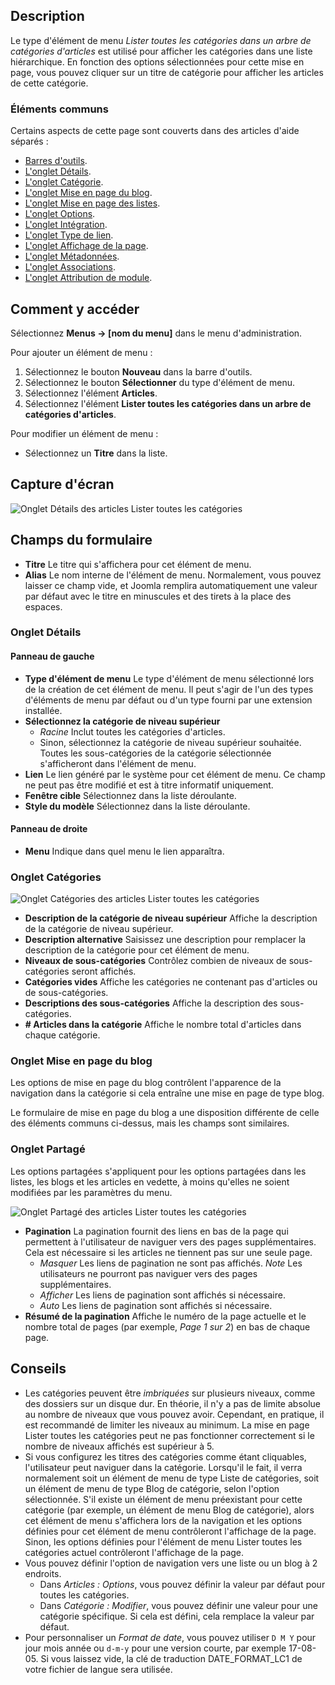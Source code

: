<!-- Filename: Help4.x:Menu_Item:_List_All_Categories / Display title: Menus : Liste des catégories d'une catégorie parente -->

## Description

Le type d'élément de menu *Lister toutes les catégories dans un arbre de catégories d'articles* est utilisé pour afficher les catégories dans une liste hiérarchique. En fonction des options sélectionnées pour cette mise en page, vous pouvez cliquer sur un titre de catégorie pour afficher les articles de cette catégorie.

### Éléments communs

Certains aspects de cette page sont couverts dans des articles d'aide séparés :

* [Barres d'outils](jdocmanual?article=help/common-elements/toolbars).
* [L'onglet Détails](jdocmanual?article=help/menu-items-common/menu-item-details).
* [L'onglet Catégorie](jdocmanual?article=help/menu-items-common/menu-item-category).
* [L'onglet Mise en page du blog](jdocmanual?article=help/menu-items-common/menu-item-blog-layout).
* [L'onglet Mise en page des listes](jdocmanual?article=help/menu-items-common/menu-item-list-layouts).
* [L'onglet Options](jdocmanual?article=help/menu-items-common/menu-item-article-options).
* [L'onglet Intégration](jdocmanual?article=help/menu-items-common/menu-item-integration).
* [L'onglet Type de lien](jdocmanual?article=help/menu-items-common/menu-item-link-type).
* [L'onglet Affichage de la page](jdocmanual?article=help/menu-items-common/menu-item-page-display).
* [L'onglet Métadonnées](jdocmanual?article=help/menu-items-common/menu-item-metadata).
* [L'onglet Associations](jdocmanual?article=help/common-elements/edit-associations).
* [L'onglet Attribution de module](jdocmanual?article=help/menu-items-common/menu-item-module-assignment).

## Comment y accéder

Sélectionnez **Menus → \[nom du menu\]** dans le menu d'administration.

Pour ajouter un élément de menu :

1.  Sélectionnez le bouton **Nouveau** dans la barre d'outils.
2.  Sélectionnez le bouton **Sélectionner** du type d'élément de menu.
3.  Sélectionnez l'élément **Articles**.
4.  Sélectionnez l'élément **Lister toutes les catégories dans un arbre de catégories d'articles**.

Pour modifier un élément de menu :

- Sélectionnez un **Titre** dans la liste.

## Capture d'écran

![Onglet Détails des articles Lister toutes les catégories](../../../fr/images/menu-items/articles-list-all-categories-details-tab.png)

## Champs du formulaire

- **Titre** Le titre qui s'affichera pour cet élément de menu.
- **Alias** Le nom interne de l'élément de menu. Normalement, vous pouvez laisser ce champ vide, et Joomla remplira automatiquement une valeur par défaut avec le titre en minuscules et des tirets à la place des espaces.

### Onglet Détails

#### Panneau de gauche

- **Type d'élément de menu** Le type d'élément de menu sélectionné lors de la création de cet élément de menu. Il peut s'agir de l'un des types d'éléments de menu par défaut ou d'un type fourni par une extension installée.
- **Sélectionnez la catégorie de niveau supérieur**
  - *Racine* Inclut toutes les catégories d'articles.
  - Sinon, sélectionnez la catégorie de niveau supérieur souhaitée. Toutes les sous-catégories de la catégorie sélectionnée s'afficheront dans l'élément de menu.
- **Lien** Le lien généré par le système pour cet élément de menu. Ce champ ne peut pas être modifié et est à titre informatif uniquement.
- **Fenêtre cible** Sélectionnez dans la liste déroulante.
- **Style du modèle** Sélectionnez dans la liste déroulante.

#### Panneau de droite

- **Menu** Indique dans quel menu le lien apparaîtra.

### Onglet Catégories

![Onglet Catégories des articles Lister toutes les catégories](../../../fr/images/menu-items/articles-list-all-categories-categories-tab.png)

- **Description de la catégorie de niveau supérieur** Affiche la description de la catégorie de niveau supérieur.
- **Description alternative** Saisissez une description pour remplacer la description de la catégorie pour cet élément de menu.
- **Niveaux de sous-catégories** Contrôlez combien de niveaux de sous-catégories seront affichés.
- **Catégories vides** Affiche les catégories ne contenant pas d'articles ou de sous-catégories.
- **Descriptions des sous-catégories** Affiche la description des sous-catégories.
- **\# Articles dans la catégorie** Affiche le nombre total d'articles dans chaque catégorie.

### Onglet Mise en page du blog

Les options de mise en page du blog contrôlent l'apparence de la navigation dans la catégorie si cela entraîne une mise en page de type blog.

Le formulaire de mise en page du blog a une disposition différente de celle des éléments communs ci-dessus, mais les champs sont similaires.

### Onglet Partagé

Les options partagées s'appliquent pour les options partagées dans les listes, les blogs et les articles en vedette, à moins qu'elles ne soient modifiées par les paramètres du menu.

![Onglet Partagé des articles Lister toutes les catégories](../../../fr/images/menu-items/articles-list-all-categories-shared-tab.png)

- **Pagination** La pagination fournit des liens en bas de la page qui permettent à l'utilisateur de naviguer vers des pages supplémentaires. Cela est nécessaire si les articles ne tiennent pas sur une seule page.
  - *Masquer* Les liens de pagination ne sont pas affichés. *Note* Les utilisateurs ne pourront pas naviguer vers des pages supplémentaires.
  - *Afficher* Les liens de pagination sont affichés si nécessaire.
  - *Auto* Les liens de pagination sont affichés si nécessaire.
- **Résumé de la pagination** Affiche le numéro de la page actuelle et le nombre total de pages (par exemple, *Page 1 sur 2*) en bas de chaque page.

## Conseils

- Les catégories peuvent être *imbriquées* sur plusieurs niveaux, comme des dossiers sur un disque dur. En théorie, il n'y a pas de limite absolue au nombre de niveaux que vous pouvez avoir. Cependant, en pratique, il est recommandé de limiter les niveaux au minimum. La mise en page Lister toutes les catégories peut ne pas fonctionner correctement si le nombre de niveaux affichés est supérieur à 5.
- Si vous configurez les titres des catégories comme étant cliquables, l'utilisateur peut naviguer dans la catégorie. Lorsqu'il le fait, il verra normalement soit un élément de menu de type Liste de catégories, soit un élément de menu de type Blog de catégorie, selon l'option sélectionnée. S'il existe un élément de menu préexistant pour cette catégorie (par exemple, un élément de menu Blog de catégorie), alors cet élément de menu s'affichera lors de la navigation et les options définies pour cet élément de menu contrôleront l'affichage de la page. Sinon, les options définies pour l'élément de menu Lister toutes les catégories actuel contrôleront l'affichage de la page.
- Vous pouvez définir l'option de navigation vers une liste ou un blog à 2 endroits.
  - Dans *Articles : Options*, vous pouvez définir la valeur par défaut pour toutes les catégories.
  - Dans *Catégorie : Modifier*, vous pouvez définir une valeur pour une catégorie spécifique. Si cela est défini, cela remplace la valeur par défaut.
- Pour personnaliser un *Format de date*, vous pouvez utiliser `D M Y` pour jour mois année ou `d-m-y` pour une version courte, par exemple 17-08-05. Si vous laissez vide, la clé de traduction DATE_FORMAT_LC1 de votre fichier de langue sera utilisée.